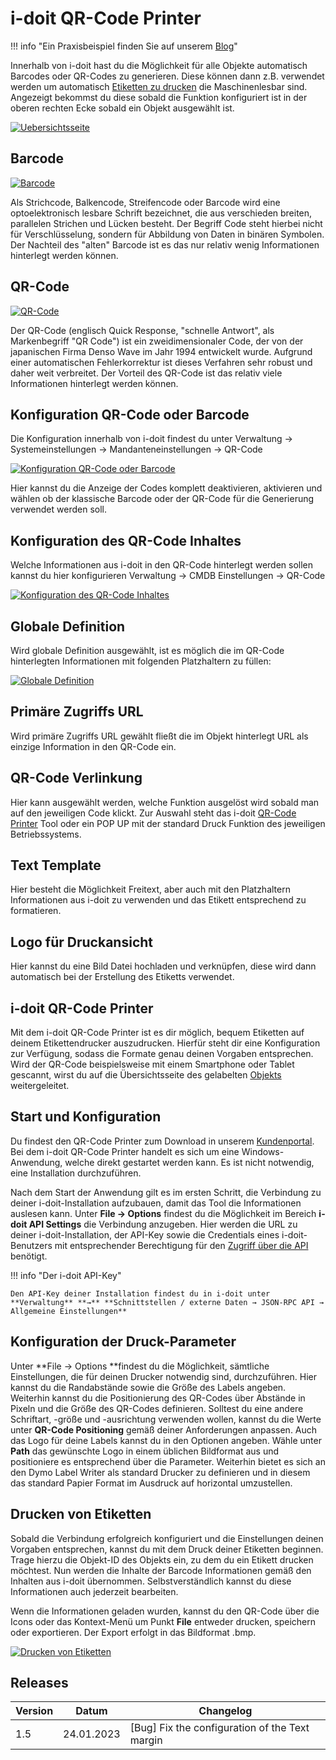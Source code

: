 # i-doit QR-Code Printer

!!! info "Ein Praxisbeispiel finden Sie auf unserem [Blog](https://www.i-doit.com/blog/inventarisierung-in-i-doit-mit-qr-codes/)"

Innerhalb von i-doit hast du die Möglichkeit für alle Objekte automatisch Barcodes oder QR-Codes zu generieren. Diese können dann z.B. verwendet werden um automatisch [Etiketten zu drucken](./i-doit-qr-code-printer.md) die Maschinenlesbar sind. Angezeigt bekommst du diese sobald die Funktion konfiguriert ist in der oberen rechten Ecke sobald ein Objekt ausgewählt ist.

[![Uebersichtsseite](../assets/images/de/i-doit-pro-add-ons/qr-code-printer/1-qr.png)](../assets/images/de/i-doit-pro-add-ons/qr-code-printer/1-qr.png)

Barcode
-------

[![Barcode](../assets/images/de/i-doit-pro-add-ons/qr-code-printer/2-qr.png)](../assets/images/de/i-doit-pro-add-ons/qr-code-printer/2-qr.png)

Als Strichcode, Balkencode, Streifencode oder Barcode wird eine optoelektronisch lesbare Schrift bezeichnet, die aus verschieden breiten, parallelen Strichen und Lücken besteht. Der Begriff Code steht hierbei nicht für Verschlüsselung, sondern für Abbildung von Daten in binären Symbolen. Der Nachteil des "alten" Barcode ist es das nur relativ wenig Informationen hinterlegt werden können.

QR-Code
-------

[![QR-Code](../assets/images/de/i-doit-pro-add-ons/qr-code-printer/3-qr.png)](../assets/images/de/i-doit-pro-add-ons/qr-code-printer/3-qr.png)

Der QR-Code (englisch Quick Response, "schnelle Antwort", als Markenbegriff "QR Code") ist ein zweidimensionaler Code, der von der japanischen Firma Denso Wave im Jahr 1994 entwickelt wurde. Aufgrund einer automatischen Fehlerkorrektur ist dieses Verfahren sehr robust und daher weit verbreitet. Der Vorteil des QR-Code ist das relativ viele Informationen hinterlegt werden können.

Konfiguration QR-Code oder Barcode
----------------------------------

Die Konfiguration innerhalb von i-doit findest du unter Verwaltung → Systemeinstellungen → Mandanteneinstellungen → QR-Code

[![Konfiguration QR-Code oder Barcode](../assets/images/de/i-doit-pro-add-ons/qr-code-printer/4-qr.png)](../assets/images/de/i-doit-pro-add-ons/qr-code-printer/4-qr.png)

Hier kannst du die Anzeige der Codes komplett deaktivieren, aktivieren und wählen ob der klassische Barcode oder der QR-Code für die Generierung verwendet werden soll.

Konfiguration des QR-Code Inhaltes
----------------------------------

Welche Informationen aus i-doit in den QR-Code hinterlegt werden sollen kannst du hier konfigurieren Verwaltung → CMDB Einstellungen → QR-Code

[![Konfiguration des QR-Code Inhaltes](../assets/images/de/i-doit-pro-add-ons/qr-code-printer/5-qr.png)](../assets/images/de/i-doit-pro-add-ons/qr-code-printer/5-qr.png)

Globale Definition
------------------

Wird globale Definition ausgewählt, ist es möglich die im QR-Code hinterlegten Informationen mit folgenden Platzhaltern zu füllen:

[![Globale Definition](../assets/images/de/i-doit-pro-add-ons/qr-code-printer/6-qr.png)](../assets/images/de/i-doit-pro-add-ons/qr-code-printer/6-qr.png)

Primäre Zugriffs URL
--------------------

Wird primäre Zugriffs URL gewählt fließt die im Objekt hinterlegt URL als einzige Information in den QR-Code ein.

QR-Code Verlinkung
------------------

Hier kann ausgewählt werden, welche Funktion ausgelöst wird sobald man auf den jeweiligen Code klickt.
Zur Auswahl steht das i-doit [QR-Code Printer](./i-doit-qr-code-printer.md) Tool oder ein POP UP mit der standard Druck Funktion des jeweiligen Betriebssystems.

Text Template
-------------

Hier besteht die Möglichkeit Freitext, aber auch mit den Platzhaltern Informationen aus i-doit zu verwenden und das Etikett entsprechend zu formatieren.

Logo für Druckansicht
---------------------

Hier kannst du eine Bild Datei hochladen und verknüpfen, diese wird dann automatisch bei der Erstellung des Etiketts verwendet.

i-doit QR-Code Printer
----------------------

Mit dem i-doit QR-Code Printer ist es dir möglich, bequem Etiketten auf deinem Etikettendrucker auszudrucken.
Hierfür steht dir eine Konfiguration zur Verfügung, sodass die Formate genau deinen Vorgaben entsprechen.
Wird der QR-Code beispielsweise mit einem Smartphone oder Tablet gescannt, wirst du auf die Übersichtsseite des gelabelten [Objekts](../glossar.md) weitergeleitet.

Start und Konfiguration
-----------------------

Du findest den QR-Code Printer zum Download in unserem [Kundenportal](../administration/kundenportal.md). Bei dem i-doit QR-Code Printer handelt es sich um eine Windows-Anwendung, welche direkt gestartet werden kann. Es ist nicht notwendig, eine Installation durchzuführen.

Nach dem Start der Anwendung gilt es im ersten Schritt, die Verbindung zu deiner i-doit-Installation aufzubauen, damit das Tool die Informationen auslesen kann. Unter **File → Options** findest du die Möglichkeit im Bereich **i-doit API Settings** die Verbindung anzugeben. Hier werden die URL zu deiner i-doit-Installation, der API-Key sowie die Credentials eines i-doit-Benutzers mit entsprechender Berechtigung für den [Zugriff über die API](./api/index.md) benötigt.

!!! info "Der i-doit API-Key"

    Den API-Key deiner Installation findest du in i-doit unter **Verwaltung** **→** **Schnittstellen / externe Daten → JSON-RPC API →  Allgemeine Einstellungen**

Konfiguration der Druck-Parameter
---------------------------------

Unter **File → Options **findest du die Möglichkeit, sämtliche Einstellungen, die für deinen Drucker notwendig sind, durchzuführen.
Hier kannst du die Randabstände sowie die Größe des Labels angeben.
Weiterhin kannst du die Positionierung des QR-Codes über Abstände in Pixeln und die Größe des QR-Codes definieren.
Solltest du eine andere Schriftart, -größe und -ausrichtung verwenden wollen, kannst du die Werte unter **QR-Code Positioning** gemäß deiner Anforderungen anpassen.
Auch das Logo für deine Labels kannst du in den Optionen angeben.
Wähle unter **Path** das gewünschte Logo in einem üblichen Bildformat aus und positioniere es entsprechend über die Parameter.
Weiterhin bietet es sich an den Dymo Label Writer als standard Drucker zu definieren und in diesem das standard Papier Format im Ausdruck auf horizontal umzustellen.

Drucken von Etiketten
---------------------

Sobald die Verbindung erfolgreich konfiguriert und die Einstellungen deinen Vorgaben entsprechen, kannst du mit dem Druck deiner Etiketten beginnen.
Trage hierzu die Objekt-ID des Objekts ein, zu dem du ein Etikett drucken möchtest.
Nun werden die Inhalte der Barcode Informationen gemäß den Inhalten aus i-doit übernommen. Selbstverständlich kannst du diese Informationen auch jederzeit bearbeiten.

Wenn die Informationen geladen wurden, kannst du den QR-Code über die Icons oder das Kontext-Menü um Punkt **File** entweder drucken, speichern oder exportieren.
Der Export erfolgt in das Bildformat .bmp.

[![Drucken von Etiketten](../assets/images/de/i-doit-pro-add-ons/qr-code-printer/7-qr.png)](../assets/images/de/i-doit-pro-add-ons/qr-code-printer/7-qr.png)

Releases
--------

| Version | Datum | Changelog |
| --- | --- | --- |
| 1.5 | 24.01.2023 | [Bug] Fix the configuration of the Text margin |
